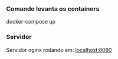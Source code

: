 

### Comando levanta os containers
docker-compose up

### Servidor
Servidor nginx rodando em: 
[localhost:8080](http://localhost:8080)